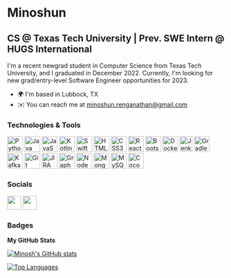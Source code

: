 Minoshun
==============================  

CS @ Texas Tech University | Prev. SWE Intern @ HUGS International
-----------------------------------------  

I'm a recent newgrad student in Computer Science from Texas Tech University, and I graduated in December 2022. Currently, I'm looking for new grad/entry-level Software Engineer opportunities for 2023.  

* 🌍  I'm based in Lubbock, TX 
* ✉️  You can reach me at [minoshun.renganathan@gmail.com](mailto:minoshun.renganathan@gmail.com)

### Technologies & Tools

<p align="left"> 
<a href="https://www.python.org/" target="_blank" rel="noreferrer"><img src="https://raw.githubusercontent.com/danielcranney/readme-generator/main/public/icons/skills/python-colored.svg" width="36" height="36" alt="Python" /></a> 
<a href="https://www.oracle.com/java/" target="_blank" rel="noreferrer"><img src="https://raw.githubusercontent.com/danielcranney/readme-generator/main/public/icons/skills/java-colored.svg" width="36" height="36" alt="Java" /></a> 
<a href="https://developer.mozilla.org/en-US/docs/Web/JavaScript" target="_blank" rel="noreferrer"><img src="https://raw.githubusercontent.com/danielcranney/readme-generator/main/public/icons/skills/javascript-colored.svg" width="36" height="36" alt="JavaScript" /></a> 
<a href="https://kotlinlang.org/" target="_blank" rel="noreferrer"><img src="https://raw.githubusercontent.com/danielcranney/readme-generator/main/public/icons/skills/kotlin-colored.svg" width="36" height="36" alt="Kotlin" /></a> 
<a href="https://developer.apple.com/swift/" target="_blank" rel="noreferrer"><img src="https://raw.githubusercontent.com/danielcranney/readme-generator/main/public/icons/skills/swift-colored.svg" width="36" height="36" alt="Swift" /></a> 
<a href="https://developer.mozilla.org/en-US/docs/Glossary/HTML5" target="_blank" rel="noreferrer"><img src="https://raw.githubusercontent.com/danielcranney/readme-generator/main/public/icons/skills/html5-colored.svg" width="36" height="36" alt="HTML5" /></a> 
<a href="https://www.w3.org/TR/CSS/#css" target="_blank" rel="noreferrer"><img src="https://raw.githubusercontent.com/danielcranney/readme-generator/main/public/icons/skills/css3-colored.svg" width="36" height="36" alt="CSS3" /></a> 
<a href="https://reactjs.org/" target="_blank" rel="noreferrer"><img src="https://raw.githubusercontent.com/danielcranney/readme-generator/main/public/icons/skills/react-colored.svg" width="36" height="36" alt="React" /></a> 
<a href="https://getbootstrap.com/" target="_blank" rel="noreferrer"><img src="https://raw.githubusercontent.com/danielcranney/readme-generator/main/public/icons/skills/bootstrap-colored.svg" width="36" height="36" alt="Bootstrap" /></a> 
<a href="https://www.docker.com/" target="_blank" rel="noreferrer"><img src="https://www.docker.com/wp-content/uploads/2022/03/vertical-logo-monochromatic.png" width="36" height="36" alt="Docker" /></a>  
<a href="https://www.jenkins.io/" target="_blank" rel="noreferrer"><img src="https://www.jenkins.io/images/logos/jenkins/256.png" width="29" height="36" alt="Jenkins" /></a> 
<a href="https://gradle.org/" target="_blank" rel="noreferrer"><img src="https://gradle.org/images/gradle-knowledge-graph-logo.png?20170228" width="36" height="36" alt="Gradle" /></a> 
<a href="https://kafka.apache.org/" target="_blank" rel="noreferrer"><img src="https://upload.wikimedia.org/wikipedia/commons/thumb/0/0a/Apache_kafka-icon.svg/768px-Apache_kafka-icon.svg.png" width="36" height="36" alt="Kafka" /></a> 
<a href="https://git-scm.com/" target="_blank" rel="noreferrer"><img src="https://git-scm.com/images/logos/downloads/Git-Icon-1788C.png" width="36" height="36" alt="Git" /></a> 
<a href="https://www.atlassian.com/software/jira" target="_blank" rel="noreferrer"><img src="https://cdn-icons-png.flaticon.com/512/5968/5968875.png" width="36" height="36" alt="JIRA" /></a>
<a href="https://graphql.org/" target="_blank" rel="noreferrer"><img src="https://raw.githubusercontent.com/danielcranney/readme-generator/main/public/icons/skills/graphql-colored.svg" width="36" height="36" alt="GraphQL" /></a> 
<a href="https://nodejs.org/en/" target="_blank" rel="noreferrer"><img src="https://raw.githubusercontent.com/danielcranney/readme-generator/main/public/icons/skills/nodejs-colored.svg" width="36" height="36" alt="NodeJS" /></a> 
<a href="https://www.mongodb.com/" target="_blank" rel="noreferrer"><img src="https://raw.githubusercontent.com/danielcranney/readme-generator/main/public/icons/skills/mongodb-colored.svg" width="36" height="36" alt="MongoDB" /></a> 
<a href="https://www.mysql.com/" target="_blank" rel="noreferrer"><img src="https://raw.githubusercontent.com/danielcranney/readme-generator/main/public/icons/skills/mysql-colored.svg" width="36" height="36" alt="MySQL" /></a> 
<a href="https://cocoapods.org/" target="_blank" rel="noreferrer"><img src="https://avatars.githubusercontent.com/u/1189714?s=280&v=4" width="36" height="36" alt="Cocoapods" /></a>
</p> 

### Socials  

<p align="left"> <a href="https://www.github.com/minosh7" target="_blank" rel="noreferrer"><img src="https://raw.githubusercontent.com/danielcranney/readme-generator/main/public/icons/socials/github.svg" width="32" height="32" /></a>
<a href="https://www.linkedin.com/in/minoshun-renganathan" target="_blank" rel="noreferrer"><img src="https://raw.githubusercontent.com/danielcranney/readme-generator/main/public/icons/socials/linkedin.svg" width="32" height="32" /></a>

### Badges

<b>My GitHub Stats</b>

<a href="http://www.github.com/minosh7"><img src="https://github-readme-stats-sigma-five.vercel.app/api?username=minosh7&show_icons=true&hide=&count_private=true&title_color=0891b2&text_color=ffffff&icon_color=0891b2&bg_color=0f172a&hide_border=true&show_icons=true" alt="Minosh's GitHub stats" /></a>

<a href="https://github.com/minosh7" align="left"><img src="https://github-readme-stats-sigma-five.vercel.app/api/top-langs/?username=minosh7&langs_count=10&title_color=0891b2&text_color=ffffff&icon_color=0891b2&bg_color=0f172a&hide_border=true&locale=en&custom_title=Top%20%Languages" alt="Top Languages" /></a>
